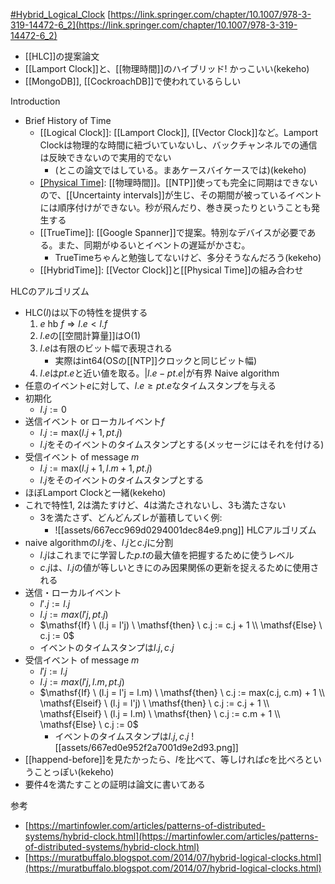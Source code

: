 [#Hybrid_Logical_Clock](Hybrid_Logical_Clock)
[https://link.springer.com/chapter/10.1007/978-3-319-14472-6_2](https://link.springer.com/chapter/10.1007/978-3-319-14472-6_2)

- [[HLC]]の提案論文
- [[Lamport Clock]]と、[[物理時間]]のハイブリッド! かっこいい(kekeho)
- [[MongoDB]], [[CockroachDB]]で使われているらしい

Introduction
- Brief History of Time
	- [[Logical Clock]]: [[Lamport Clock]], [[Vector Clock]]など。Lamport Clockは物理的な時間に紐づいていないし、バックチャンネルでの通信は反映できないので実用的でない
		- (とこの論文ではしている。まあケースバイケースでは)(kekeho)
	- [[Physical Time]](PT): [[物理時間]]。[[NTP]]使っても完全に同期はできないので、[[Uncertainty intervals]]が生じ、その期間が被っているイベントには順序付けができない。秒が飛んだり、巻き戻ったりということも発生する
	- [[TrueTime]]: [[Google Spanner]]で提案。特別なデバイスが必要である。また、同期がゆるいとイベントの遅延がかさむ。
		- TrueTimeちゃんと勉強してないけど、多分そうなんだろう(kekeho)
	- [[HybridTime]]: [[Vector Clock]]と[[Physical Time]]の組み合わせ

HLCのアルゴリズム
- HLC($l$)は以下の特性を提供する
	1. $e \ \mathsf{hb} \ f \Rightarrow l.e < l.f$
	2. $l.e$の[[空間計算量]]はO(1)
	3. $l.e$は有限のビット幅で表現される
		- 実際はint64(OSの[[NTP]]クロックと同じビット幅)
	4. $l.e$は$pt.e$と近い値を取る。$|l.e - pt.e|$が有界
Naive algorithm
- 任意のイベント$e$に対して、$l.e \ge pt.e$なタイムスタンプを与える
- 初期化
	- $l.j := 0$
- 送信イベント or ローカルイベント$f$
	- $l.j := \mathrm{max}(l.j+1, pt.j)$
	- $l.j$をそのイベントのタイムスタンプとする(メッセージにはそれを付ける)
- 受信イベント of message $m$
	- $l.j := \mathrm{max}(l.j+1, l.m+1, pt.j)$
	- $l.j$をそのイベントのタイムスタンプとする
- ほぼLamport Clockと一緒(kekeho)
- これで特性1, 2は満たすけど、4は満たされないし、3も満たさない
	- 3を満たさず、どんどんズレが蓄積していく例:
		- ![[assets/667ecc969d0294001dec84e9.png]]
HLCアルゴリズム
- naive algorithmの$l.j$を、$l.j$と$c.j$に分割
	- $l.j$はこれまでに学習した$p.t$の最大値を把握するために使うレベル
	- $c.j$は、$l.j$の値が等しいときにのみ因果関係の更新を捉えるために使用される
- 送信・ローカルイベント
	- $l'.j := l.j$
	- $l.j := max(l'j, pt.j)$
	- $\mathsf{If} \ (l.j = l'j) \ \mathsf{then} \ c.j := c.j + 1 \\ \mathsf{Else} \ c.j := 0$
	- イベントのタイムスタンプは$l.j, c.j$
- 受信イベント of message $m$
	- $l'j := l.j$
	- $l.j := max(l'j, l.m, pt.j)$
	- $\mathsf{If} \ (l.j = l'j = l.m) \ \mathsf{then} \ c.j := max(c.j, c.m) + 1 \\ \mathsf{Elseif} \ (l.j = l'j) \ \mathsf{then} \ c.j := c.j + 1 \\ \mathsf{Elseif} \ (l.j = l.m) \ \mathsf{then} \ c.j := c.m + 1 \\ \mathsf{Else} \ c.j := 0$
		- イベントのタイムスタンプは$l.j, c.j$
![[assets/667ed0e952f2a7001d9e2d93.png]]
- [[happend-before]]を見たかったら、$l$を比べて、等しければ$c$を比べろということっぽい(kekeho)
- 要件4を満たすことの証明は論文に書いてある

参考
- [https://martinfowler.com/articles/patterns-of-distributed-systems/hybrid-clock.html](https://martinfowler.com/articles/patterns-of-distributed-systems/hybrid-clock.html)
- [https://muratbuffalo.blogspot.com/2014/07/hybrid-logical-clocks.html](https://muratbuffalo.blogspot.com/2014/07/hybrid-logical-clocks.html)
